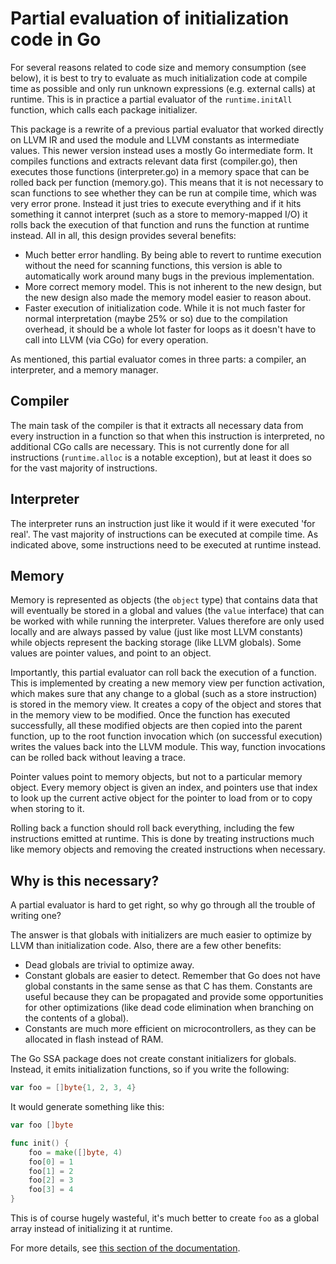 # Partial evaluation of initialization code in Go

For several reasons related to code size and memory consumption (see below), it
is best to try to evaluate as much initialization code at compile time as
possible and only run unknown expressions (e.g. external calls) at runtime. This
is in practice a partial evaluator of the `runtime.initAll` function, which
calls each package initializer.

This package is a rewrite of a previous partial evaluator that worked
directly on LLVM IR and used the module and LLVM constants as intermediate
values. This newer version instead uses a mostly Go intermediate form. It
compiles functions and extracts relevant data first (compiler.go), then
executes those functions (interpreter.go) in a memory space that can be
rolled back per function (memory.go). This means that it is not necessary to
scan functions to see whether they can be run at compile time, which was very
error prone. Instead it just tries to execute everything and if it hits
something it cannot interpret (such as a store to memory-mapped I/O) it rolls
back the execution of that function and runs the function at runtime instead.
All in all, this design provides several benefits:

  * Much better error handling. By being able to revert to runtime execution
    without the need for scanning functions, this version is able to
    automatically work around many bugs in the previous implementation.
  * More correct memory model. This is not inherent to the new design, but the
    new design also made the memory model easier to reason about.
  * Faster execution of initialization code. While it is not much faster for
    normal interpretation (maybe 25% or so) due to the compilation overhead,
    it should be a whole lot faster for loops as it doesn't have to call into
    LLVM (via CGo) for every operation.

As mentioned, this partial evaluator comes in three parts: a compiler, an
interpreter, and a memory manager.

## Compiler

The main task of the compiler is that it extracts all necessary data from
every instruction in a function so that when this instruction is interpreted,
no additional CGo calls are necessary. This is not currently done for all
instructions (`runtime.alloc` is a notable exception), but at least it does
so for the vast majority of instructions.

## Interpreter

The interpreter runs an instruction just like it would if it were executed
'for real'. The vast majority of instructions can be executed at compile
time. As indicated above, some instructions need to be executed at runtime
instead.

## Memory

Memory is represented as objects (the `object` type) that contains data that
will eventually be stored in a global and values (the `value` interface) that
can be worked with while running the interpreter. Values therefore are only
used locally and are always passed by value (just like most LLVM constants)
while objects represent the backing storage (like LLVM globals). Some values
are pointer values, and point to an object.

Importantly, this partial evaluator can roll back the execution of a
function. This is implemented by creating a new memory view per function
activation, which makes sure that any change to a global (such as a store
instruction) is stored in the memory view. It creates a copy of the object
and stores that in the memory view to be modified. Once the function has
executed successfully, all these modified objects are then copied into the
parent function, up to the root function invocation which (on successful
execution) writes the values back into the LLVM module. This way, function
invocations can be rolled back without leaving a trace.

Pointer values point to memory objects, but not to a particular memory
object. Every memory object is given an index, and pointers use that index to
look up the current active object for the pointer to load from or to copy
when storing to it.

Rolling back a function should roll back everything, including the few
instructions emitted at runtime. This is done by treating instructions much
like memory objects and removing the created instructions when necessary.

## Why is this necessary?

A partial evaluator is hard to get right, so why go through all the trouble of
writing one?

The answer is that globals with initializers are much easier to optimize by
LLVM than initialization code. Also, there are a few other benefits:

  * Dead globals are trivial to optimize away.
  * Constant globals are easier to detect. Remember that Go does not have global
    constants in the same sense as that C has them. Constants are useful because
    they can be propagated and provide some opportunities for other
    optimizations (like dead code elimination when branching on the contents of
    a global).
  * Constants are much more efficient on microcontrollers, as they can be
    allocated in flash instead of RAM.

The Go SSA package does not create constant initializers for globals.
Instead, it emits initialization functions, so if you write the following:

```go
var foo = []byte{1, 2, 3, 4}
```

It would generate something like this:

```go
var foo []byte

func init() {
    foo = make([]byte, 4)
    foo[0] = 1
    foo[1] = 2
    foo[2] = 3
    foo[3] = 4
}
```

This is of course hugely wasteful, it's much better to create `foo` as a
global array instead of initializing it at runtime.

For more details, see [this section of the
documentation](https://tinygo.org/compiler-internals/differences-from-go/).

